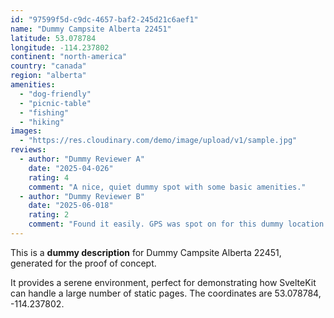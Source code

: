 ```yaml
---
id: "97599f5d-c9dc-4657-baf2-245d21c6aef1"
name: "Dummy Campsite Alberta 22451"
latitude: 53.078784
longitude: -114.237802
continent: "north-america"
country: "canada"
region: "alberta"
amenities:
  - "dog-friendly"
  - "picnic-table"
  - "fishing"
  - "hiking"
images:
  - "https://res.cloudinary.com/demo/image/upload/v1/sample.jpg"
reviews:
  - author: "Dummy Reviewer A"
    date: "2025-04-026"
    rating: 4
    comment: "A nice, quiet dummy spot with some basic amenities."
  - author: "Dummy Reviewer B"
    date: "2025-06-018"
    rating: 2
    comment: "Found it easily. GPS was spot on for this dummy location."
---
```


This is a **dummy description** for Dummy Campsite Alberta 22451, generated for the proof of concept.

It provides a serene environment, perfect for demonstrating how SvelteKit can handle a large number of static pages. The coordinates are 53.078784, -114.237802.
